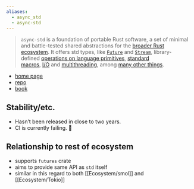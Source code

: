 ```yaml
---
aliases:
  - async_std
  - async-std
---
```

> `async-std` is a foundation of portable Rust software, a set of minimal and battle-tested shared abstractions for the [broader Rust ecosystem](https://crates.io/). It offers std types, like [`Future`](https://docs.rs/async-std/latest/async_std/future/trait.Future.html) and [`Stream`](https://docs.rs/async-std/latest/async_std/stream/trait.Stream.html), library-defined [operations on language primitives](https://docs.rs/async-std/latest/async_std/index.html#primitives), [standard macros](https://docs.rs/async-std/latest/async_std/index.html#macros), [I/O](https://docs.rs/async-std/latest/async_std/io/index.html) and [multithreading](https://docs.rs/async-std/latest/async_std/task/index.html), among [many other things](https://docs.rs/async-std/latest/async_std/index.html#what-is-in-the-standard-library-documentation).

- [home page](https://async.rs)
- [repo](https://github.com/async-rs/async-std)
- [book](https://book.async.rs)

## Stability/etc.

- Hasn’t been released in close to two years.
- CI is currently failing. 😬

## Relationship to rest of ecosystem

- supports `futures` crate
- aims to provide same API as `std` itself
- similar in this regard to both [[Ecosystem/smol]] and [[Ecosystem/Tokio]]


